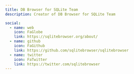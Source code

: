 ```yaml
---
title: DB Browser for SQLite Team
description: Creator of DB Browser for SQLite Team

social:
  - name: web
    icon: FaGlobe
    link: https://sqlitebrowser.org/about/
  - name: github
    icon: FaGithub
    link: https://github.com/sqlitebrowser/sqlitebrowser
  - name: twitter
    icon: FaTwitter
    link: https://twitter.com/sqlitebrowser
---
```

